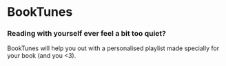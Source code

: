 # BookTunes

### Reading with yourself ever feel a bit too quiet?

BookTunes will help you out with a personalised playlist made specially for your book (and you <3).
